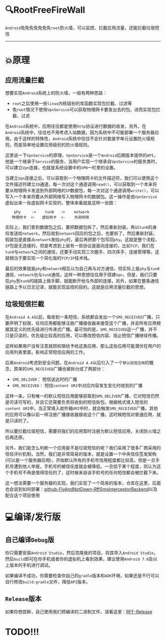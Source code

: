 # 🔍RootFreeFireWall
`Android`免免免免免免免`root`防火墙，可以监控、拦截应用流量，还能拦截垃圾短信

---

# 💥原理
## 应用流量拦截
想要实现`Android`系统上的防火墙，一般有两种思路：
* `root`之后使用一些`linux`内核级别的库函数实现包拦截、过滤等
* 免`root`情况下使用`VpnService`可以获取物理网卡要发出去的包，进而实现包拦截、过滤

在`Android`系统中，应用往往都是使用`http`协议进行数据的收发，另外，在`Android`系统中，往往也不用考虑入站数据，因为系统中不可能部署一个服务器应用。由于这样的特殊性，`Android`系统中往往不会针对套接字单元设置防火墙规则，而是简单地设置应用级别的防火墙规则。

这里说一下`VpnService`的原理，`VpnService`是一个`Android`后期版本提供的`API`，他是一个继承于`Service`的服务，当用户实现一个继承自`VpnService`的服务类时，可以建立`Vpn`连接，也就是系统设置中的`VPN`一栏里的设置。

当建立`Vpn`连接之后，可以获取到一个物理网卡的文件描述符，我们可以使用这个文件描述符建立`IO`通道，每一次对这个通道调用`read()`，可以获取到一个本来将要从物理网卡发送到外部网络的`IP`数据包，每一次对这个通道调用`write()`，可以写入一个本来将要从外部网络写入物理网卡的数据包。这一操作是由`VpnService`虚拟出来一张虚拟网卡实现的，整体来看就是这样一张图：

```
    phy     ->    tun0   ->    network
   物理网卡  <-   虚拟网卡  <-    外部网络
```

实际上，我们拿到数据包之后，要把数据包拆了，然后重新封装，再以`tun0`的身份发送给`network`，然后收到`network`回应的包之后，也要拆了，然后重新封装，假装包是直接从`network`发给`phy`的，最后再把那个包写回`phy`。这就是整个流程，`IP`包是无连接的，但是考虑到上层有一些协议是面向连接的，比如`TCP`，我们在`tun0`与`network`之间的通信，还要手动实现三次握手、四次挥手、连接管理等。这就相当于要实现一个简化版的`TCP/IP`技术栈。

最后的效果就是`phy`和`network`相互以为自己再与对方通信，但实际上是`phy`与`tun0`通信、`network`也与`tun0`通信。这样一种思想往往用于搭建`Vpn`，但是，我们只要在`phy`到`tun0`的链路上做手脚，就能断开他与外部的连接，另外，如果在整条通信链路上予以日志记录，就能实现监控的目的。这就是应用流量拦截的思想。

## 垃圾短信拦截
在`Android 4.4`以前，每收到一条短信，系统都会发出一个`SMS_RECEIVED`广播，只要声明了权限，任何应用都能够注册广播接收器来接受这个广播，并且所有应用根据其定义的优先级进行传递式广播。最可怕的是，`SMS_RECEIVED`这一广播，并不只是只读的，优先级比较高的应用，可以篡改短信内容、阻止短信广播继续传播。

这样如果用户没有注意就把权限给予给这类应用，那么这些应用可能潜伏在用户的应用列表里面，影响正常短信应用的工作。

后来`Android`考虑到安全问题，在`Android 4.4`以后引入了一个`默认短信应用`的概念，原来的`SMS_RECEIVED`广播也被拆分成了两部分：
* `SMS_DELIVER`： 短信送达时的广播
* `SMS_RECEIVED`： 短信`content URI`中对应内容发生变化时收到的广播

这样一来，只有唯一的默认短信应用能够获取到`SMS_DELIVER`广播，它对短信仍然是可读可写的，并且它还需要负责将收到的短信拆包，根据格式填入短信的`content URI`中，当正常填入收件箱`URI`中时，就会触发`SMS_RECEIVED`广播，其他的应用可以像以前一样注册广播接收器接收这个广播，这时候短信对普通应用，就是只读的了。

所以要拦截垃圾短信，需要将我们的应用暂时注册为默认短信应用，关闭防火墙之后再还原。

另外，我们是怎么判断一个应用是不是垃圾短信的呢？我们采用了很多厂商采用的信任评价机制，当然，我们是非常简易的版本，就是设置一个中央信任签发架构(可以是一个服务器应用)，开始默认所有的手机号信用程度都比较高，但是一旦手机号遭到他人举报，手机号的被信任度就会被降低。一旦低于某个程度，则认为这个手机号不再是值得信任的了，这时候来自该手机号的任何短信都会被拦截下来。

这一想法需要一个服务器的实现，我们实现了一个简易的版本，仓库在这里，后面也会说到如何部署：[github-FlyAndNotDown-RffSmsInterceptorBackend](https://github.com/FlyAndNotDown/rff-sms-interceptor-backend)以及配合这个项目使用

# 💻编译/发行版
## 自己编译`Debug`版
你只需要安装`Android Studio`，然后克隆我的项目，将其导入`Android Studio`，然后`build`即可在你手机或者你的虚拟机上看到效果，建议使用`Android 7.0`及以上版本的手机进行调试。

如果编译不成功，你需要检查你自己的`gradle`版本和`ADK`环境，如果还是不行可以自行修改`build.gradle`文件，降低`API`版本。

## `Release`版本
如果你想尝鲜，自己使用我们预编译的二进制文件，请看这里：[RFF-Release](https://github.com/FlyAndNotDown/RootFreeFirewall/releases)

# TODO!!!
